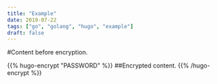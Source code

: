 ```yaml
---
title: "Example"
date: 2019-07-22
tags: ["go", "golang", "hugo", "example"]
draft: false
---
```


#Content before encryption.

<!--more-->
{{% hugo-encrypt "PASSWORD" %}}
##Encrypted content.
{{% /hugo-encrypt %}}